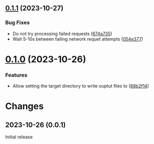 ## [0.1.1](https://github.com/prantlf/grab-github-release/compare/v0.1.0...v0.1.1) (2023-10-27)


### Bug Fixes

* Do not try processing failed requests ([674a735](https://github.com/prantlf/grab-github-release/commit/674a73598a635de4b6084af36bd82855383eaac8))
* Wait 5-10s between failing network requet attempts ([054e377](https://github.com/prantlf/grab-github-release/commit/054e377cf119cdcc16d8a6d036ac221018c15b93))

# [0.1.0](https://github.com/prantlf/grab-github-release/compare/v0.0.1...v0.1.0) (2023-10-26)


### Features

* Allow setting the target directory to write ouptut files to ([88b2f14](https://github.com/prantlf/grab-github-release/commit/88b2f145be7405a1967d170a67f4fbe9d61d1b23))

# Changes

## 2023-10-26 (0.0.1)

Initial release
